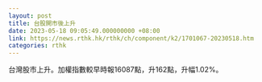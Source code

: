 ```yaml
---
layout: post
title: 台股開市後上升
date: 2023-05-18 09:05:49.000000000 +08:00
link: https://news.rthk.hk/rthk/ch/component/k2/1701067-20230518.htm
categories: rthk
---
```


台灣股市上升。加權指數較早時報16087點，升162點，升幅1.02%。
